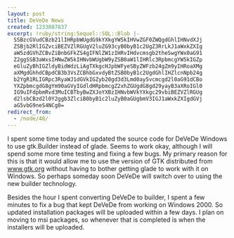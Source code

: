```yaml
---
layout: post
title: DeVeDe News
created: 1233807837
excerpt: !ruby/string:Sequel::SQL::Blob |-
  SSBzcGVudCBzb21lIHRpbWUgdG9kYXkgYW5kIHVwZGF0ZWQgdGhlIHNvdXJj
  ZSBjb2RlIGZvciBEZVZlRGUgV2luZG93cyB0byB1c2UgZ3RrLkJ1aWxkZXIg
  aW5zdGVhZCBvZiBnbGFkZS4gIFNlZW1zIHRvIHdvcmsgb2theSwgYWx0aG91
  Z2ggSSB3aWxsIHNwZW5kIHNvbWUgbW9yZSB0aW1lIHRlc3RpbmcgYW5kIGZp
  eGluZyBhIGZldyBidWdzLiAgTXkgcHJpbWFyeSByZWFzb24gZm9yIHRoaXMg
  aXMgdGhhdCBpdCB3b3VsZCBhbGxvdyBtZSB0byB1c2UgdGhlIHZlcnNpb24g
  b2YgR1RLIGRpc3RyaWJ1dGVkIGZyb20gd3d3Lmd0ay5vcmcgd2l0aG91dCBo
  YXZpbmcgdG8gYm90aGVyIGdldHRpbmcgZ2xhZGUgdG8gd29yayB3aXRoIGl0
  IG9uIFdpbmRvd3MuICBTbyBwZXJoYXBzIHNvbWVkYXkgc29vbiBEZVZlRGUg
  d2lsbCBzd2l0Y2ggb3ZlciB0byB1c2luZyB0aGUgbmV3IGJ1aWxkZXIgdGVj
  aG5vbG9neS4NCg0=
redirect_from:
  - /node/48/
---
```

I spent some time today and updated the source code for DeVeDe Windows to use gtk.Builder instead of glade.  Seems to work okay, although I will spend some more time testing and fixing a few bugs.  My primary reason for this is that it would allow me to use the version of GTK distributed from www.gtk.org without having to bother getting glade to work with it on Windows.  So perhaps someday soon DeVeDe will switch over to using the new builder technology.

Besides the hour I spent converting DeVeDe to builder, I spent a few minutes to fix a bug that kept DeVeDe from working on Windows 2000.  So updated installation packages will be uploaded within a few days.  I plan on moving to msi packages, so whenever that is completed is when the installers will be uploaded.
